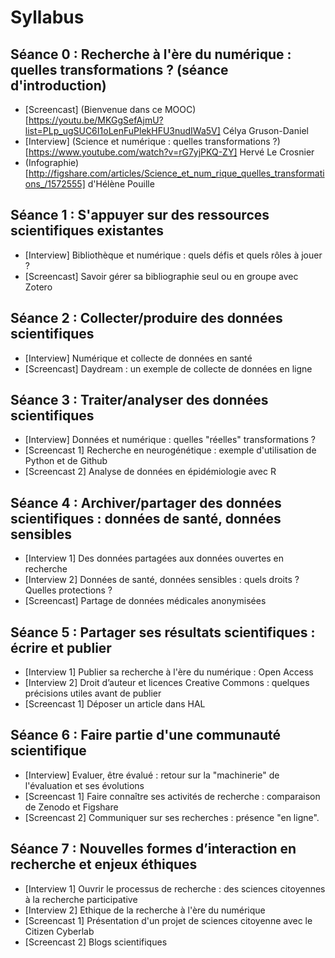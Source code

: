 # Syllabus

## Séance 0 : Recherche à l'ère du numérique : quelles transformations ? (séance d'introduction)
- [Screencast] (Bienvenue dans ce MOOC)[https://youtu.be/MKGgSefAjmU?list=PLp_ugSUC6I1oLenFuPlekHFU3nudIWa5V] Célya Gruson-Daniel
- [Interview] (Science et numérique : quelles transformations ?)[https://www.youtube.com/watch?v=rG7yjPKQ-ZY] Hervé Le Crosnier
- (Infographie)[http://figshare.com/articles/Science_et_num_rique_quelles_transformations_/1572555] d'Hélène Pouille

## Séance 1 : S'appuyer sur des ressources scientifiques existantes
- [Interview] Bibliothèque et numérique : quels défis et quels rôles à jouer ?
- [Screencast] Savoir gérer sa bibliographie seul ou en groupe avec Zotero

## Séance 2 : Collecter/produire des données scientifiques
- [Interview] Numérique et collecte de données en santé
- [Screencast] Daydream : un exemple de collecte de données en ligne

## Séance 3 : Traiter/analyser des données scientifiques
- [Interview] Données et numérique : quelles "réelles" transformations ?
- [Screencast 1] Recherche en neurogénétique : exemple d'utilisation de Python et de Github
- [Screencast 2] Analyse de données en épidémiologie avec R

## Séance 4 : Archiver/partager des données scientifiques : données de santé, données sensibles
- [Interview 1] Des données partagées aux données ouvertes en recherche
- [Interview 2] Données de santé, données sensibles : quels droits ? Quelles protections ?
- [Screencast] Partage de données médicales anonymisées

## Séance 5 : Partager ses résultats scientifiques : écrire et publier
- [Interview 1] Publier sa recherche à l'ère du numérique : Open Access
- [Interview 2] Droit d’auteur et licences Creative Commons : quelques précisions utiles avant de publier
- [Screencast 1] Déposer un article dans HAL

## Séance 6 : Faire partie d'une communauté scientifique
- [Interview] Evaluer, être évalué : retour sur la "machinerie" de l'évaluation et ses évolutions
- [Screencast 1] Faire connaître ses activités de recherche : comparaison de Zenodo et Figshare
- [Screencast 2] Communiquer sur ses recherches : présence "en ligne".

## Séance 7 : Nouvelles formes d’interaction en recherche et enjeux éthiques
- [Interview 1] Ouvrir le processus de recherche : des sciences citoyennes à la recherche participative
- [Interview 2] Ethique de la recherche à l'ère du numérique
- [Screencast 1] Présentation d'un projet de sciences citoyenne avec le Citizen Cyberlab
- [Screencast 2] Blogs scientifiques
